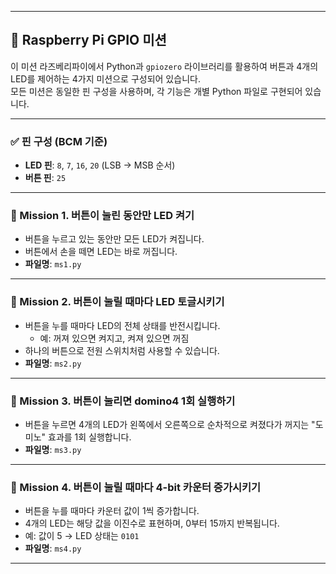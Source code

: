 
---

## 📘 Raspberry Pi GPIO 미션

이 미션 라즈베리파이에서 Python과 `gpiozero` 라이브러리를 활용하여 버튼과 4개의 LED를 제어하는 4가지 미션으로 구성되어 있습니다.  
모든 미션은 동일한 핀 구성을 사용하며, 각 기능은 개별 Python 파일로 구현되어 있습니다.

---

### ✅ 핀 구성 (BCM 기준)

- **LED 핀**: `8`, `7`, `16`, `20` (LSB → MSB 순서)
- **버튼 핀**: `25`

---

### 🚩 Mission 1. 버튼이 눌린 동안만 LED 켜기

- 버튼을 누르고 있는 동안만 모든 LED가 켜집니다.
- 버튼에서 손을 떼면 LED는 바로 꺼집니다.
- **파일명**: `ms1.py`

---

### 🚩 Mission 2. 버튼이 눌릴 때마다 LED 토글시키기

- 버튼을 누를 때마다 LED의 전체 상태를 반전시킵니다.
  - 예: 꺼져 있으면 켜지고, 켜져 있으면 꺼짐
- 하나의 버튼으로 전원 스위치처럼 사용할 수 있습니다.
- **파일명**: `ms2.py`

---

### 🚩 Mission 3. 버튼이 눌리면 domino4 1회 실행하기

- 버튼을 누르면 4개의 LED가 왼쪽에서 오른쪽으로 순차적으로 켜졌다가 꺼지는 "도미노" 효과를 1회 실행합니다.
- **파일명**: `ms3.py`

---

### 🚩 Mission 4. 버튼이 눌릴 때마다 4-bit 카운터 증가시키기

- 버튼을 누를 때마다 카운터 값이 1씩 증가합니다.
- 4개의 LED는 해당 값을 이진수로 표현하며, 0부터 15까지 반복됩니다.
- 예: 값이 5 → LED 상태는 `0101`
- **파일명**: `ms4.py`

---
